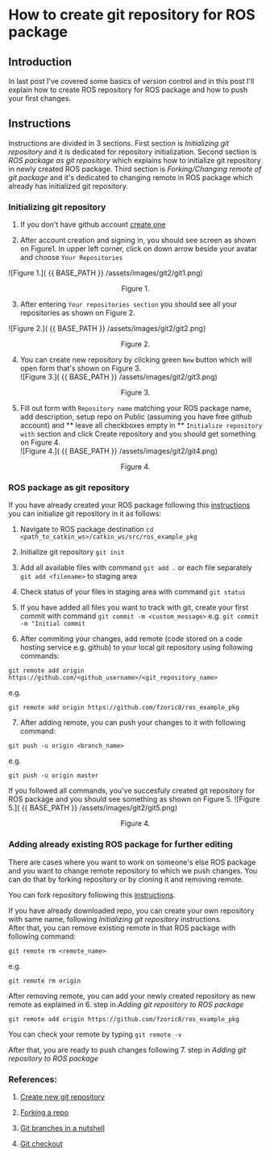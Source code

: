# How to create git repository for ROS package

## Introduction 

In last post I've covered some basics of version control and in this post I'll explain how to create ROS 
repository for ROS package and how to push your first changes. 

## Instructions 

Instructions are divided in 3 sections. First section is *Initializing git repository* and it is dedicated for repository initialization. 
Second section is *ROS package as git repository* which explains how to initialize git repository in newly created ROS package. Third 
section is *Forking/Changing remote of git package* and it's dedicated to changing remote in ROS package which already has initialized
git repository.  

### Initializing git repository 

1. If you don't have github account [create one](https://github.com/join?ref_cta=Sign+up&ref_loc=header+logged+out&ref_page=%2F&source=header-home)  

2. After account creation and signing in, you should see screen as shown on Figure1. In upper left corner, click on down arrow beside your avatar and choose `Your Repositories`  

![Figure 1.]( {{ BASE_PATH }} /assets/images/git2/git1.png)  
<div align="center"> Figure 1. </div>  

3. After entering `Your repositories section` you should see all your repositories as shown on Figure 2.  

![Figure 2.]( {{ BASE_PATH }} /assets/images/git2/git2.png)
<div align="center"> Figure 2.</div>    

4. You can create new repository by clicking green `New` button which will open form that's shown on Figure 3.  
![Figure 3.]( {{ BASE_PATH }} /assets/images/git2/git3.png)
<div align="center"> Figure 3.</div>  


5. Fill out form with `Repository name` matching your ROS package name, add description, setup repo on Public (assuming you have free github account) and ** leave all 
checkboxes empty in ** `Initialize repository with` section and click Create repository and you should get something on Figure 4.   
![Figure 4.]( {{ BASE_PATH }} /assets/images/git2/git4.png)
<div align="center"> Figure 4.</div>  

 
### ROS package as git repository 

If you have already created your ROS package following this [instructions](http://wiki.ros.org/ROS/Tutorials/CreatingPackage) you can initialize git repository 
in it as follows:  


1. Navigate to ROS package destination `cd <path_to_catkin_ws>/catkin_ws/src/ros_example_pkg`  


2. Initialize git repository `git init`  


3. Add all available files with command `git add .` or each file separately `git add <filename>` to staging area  


4. Check status of your files in staging area with command `git status`  


5. If you have added all files you want to track with git, create your first commit with command `git commit -m <custom_message>` e.g. `git commit -m "Initial commit`  


6. After commiting your changes, add remote (code stored on a code hosting service e.g. github) to your local git repository using following commands:  

```
git remote add origin https://github.com/<github_username>/<git_repository_name>

```
e.g.  

```
git remote add origin https://github.com/fzoric8/ros_example_pkg
```
7. After adding remote, you can push your changes to it with following command:

```
git push -u origin <branch_name>
```
e.g.
```
git push -u origin master
```

If you followed all commands, you've succesfuly created git repository for ROS package and you should see something as shown on Figure 5.
![Figure 5.]( {{ BASE_PATH }} /assets/images/git2/git5.png)
<div align="center"> Figure 4.</div>  

### Adding already existing ROS package for further editing  

There are cases where you want to work on someone's else ROS package and you want to change remote repository to which we push changes. 
You can do that by forking repository or by cloning it and removing remote.  

You can fork repository following this [instructions](https://www.earthdatascience.org/workshops/intro-version-control-git/about-forks/).  

If you have already downloaded repo, you can create your own repository with same name, following *Initializing git repository* instructions.  
After that, you can remove existing remote in that ROS package with following command:
```
git remote rm <remote_name>
```
e.g.
```
git remote rm origin
```

After removing remote, you can add your newly created repository as new remote as explained in 6. step in *Adding git repository to ROS package*  
```
git remote add origin https://github.com/fzoric8/ros_example_pkg
```

You can check your remote by typing `git remote -v`  

After that, you are ready to push changes following 7. step in *Adding git repository to ROS package*

### References:  

 1. [Create new git repository](https://kbroman.org/github_tutorial/pages/init.html)  

 2. [Forking a repo](https://docs.github.com/en/github/getting-started-with-github/fork-a-repo)  

 3. [Git branches in a nutshell](https://git-scm.com/book/en/v2/Git-Branching-Branches-in-a-Nutshell)  

 4. [Git checkout](https://www.atlassian.com/git/tutorials/using-branches/git-checkout)  


